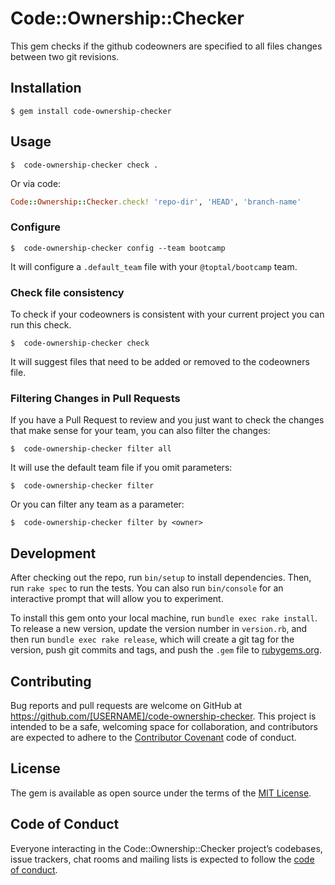 # Code::Ownership::Checker

This gem checks if the github codeowners are specified to all files changes
between two git revisions.

## Installation

    $ gem install code-ownership-checker

## Usage


    $  code-ownership-checker check .

Or via code:

```ruby
Code::Ownership::Checker.check! 'repo-dir', 'HEAD', 'branch-name'
```
### Configure

    $  code-ownership-checker config --team bootcamp

It will configure a `.default_team` file with your `@toptal/bootcamp` team.

### Check file consistency

To check if your codeowners is consistent with your current project you can run
this check.

    $  code-ownership-checker check

It will suggest files that need to be added or removed to the codeowners file. 

### Filtering Changes in Pull Requests

If you have a Pull Request to review and you just want to check the changes that
make sense for your team, you can also filter the changes:

    $  code-ownership-checker filter all

It will use the default team file if you omit parameters:

    $  code-ownership-checker filter

Or you can filter any team as a parameter:

    $  code-ownership-checker filter by <owner>

## Development

After checking out the repo, run `bin/setup` to install dependencies. Then, run `rake spec` to run the tests. You can also run `bin/console` for an interactive prompt that will allow you to experiment.

To install this gem onto your local machine, run `bundle exec rake install`. To release a new version, update the version number in `version.rb`, and then run `bundle exec rake release`, which will create a git tag for the version, push git commits and tags, and push the `.gem` file to [rubygems.org](https://rubygems.org).

## Contributing

Bug reports and pull requests are welcome on GitHub at https://github.com/[USERNAME]/code-ownership-checker. This project is intended to be a safe, welcoming space for collaboration, and contributors are expected to adhere to the [Contributor Covenant](http://contributor-covenant.org) code of conduct.

## License

The gem is available as open source under the terms of the [MIT License](https://opensource.org/licenses/MIT).

## Code of Conduct

Everyone interacting in the Code::Ownership::Checker project’s codebases, issue trackers, chat rooms and mailing lists is expected to follow the [code of conduct](https://github.com/[USERNAME]/code-ownership-checker/blob/master/CODE_OF_CONDUCT.md).
